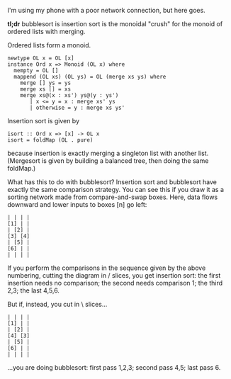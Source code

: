 I'm using my phone with a poor network connection, but here goes.

**tl;dr** bubblesort is insertion sort is the monoidal "crush" for the monoid of ordered lists with merging.

Ordered lists form a monoid.

    newtype OL x = OL [x]
    instance Ord x => Monoid (OL x) where
      mempty = OL []
      mappend (OL xs) (OL ys) = OL (merge xs ys) where
        merge [] ys = ys
        merge xs [] = xs
        merge xs@(x : xs') ys@(y : ys')
           | x <= y = x : merge xs' ys
           | otherwise = y : merge xs ys'

Insertion sort is given by

    isort :: Ord x => [x] -> OL x
    isort = foldMap (OL . pure)

because insertion is exactly merging a singleton list with another list. (Mergesort is given by building a balanced tree, then doing the same foldMap.)

What has this to do with bubblesort? Insertion sort and bubblesort have exactly the same comparison strategy. You can see this if you draw it as a sorting network made from compare-and-swap boxes. Here, data flows downward and lower inputs to boxes [n] go left:

    | | | |
    [1] | |
    | [2] |
    [3] [4]
    | [5] |
    [6] | |
    | | | |

If you perform the comparisons in the sequence given by the above numbering, cutting the diagram in / slices, you get insertion sort: the first insertion needs no comparison; the second needs comparison 1; the third 2,3; the last 4,5,6. 

But if, instead, you cut in \ slices...

    | | | |
    [1] | |
    | [2] |
    [4] [3]
    | [5] |
    [6] | |
    | | | |

...you are doing bubblesort: first pass 1,2,3; second pass 4,5; last pass 6.
